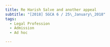```yaml
---
title: Re Harish Salve and another appeal 
subtitle: "[2018] SGCA 6 / 25\_January\_2018"
tags:
  - Legal Profession
  - Admission
  - Ad hoc

---
```


